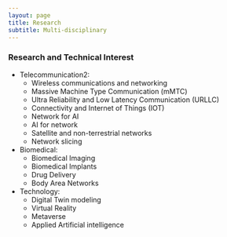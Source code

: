 ```yaml
---
layout: page
title: Research
subtitle: Multi-disciplinary
---
```

### Research and Technical Interest
- Telecommunication2:
  - Wireless communications and networking
  - Massive Machine Type Communication (mMTC)
  - Ultra Reliability and Low Latency Communication (URLLC)
  - Connectivity and Internet of Things (IOT)
  - Network for AI
  - AI for network
  - Satellite and non-terrestrial networks
  - Network slicing
- Biomedical:
  - Biomedical Imaging
  - Biomedical Implants
  - Drug Delivery
  - Body Area Networks
- Technology:
  - Digital Twin modeling
  - Virtual Reality
  - Metaverse
  - Applied Artificial intelligence

